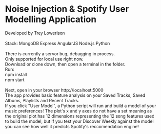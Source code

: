 # Noise Injection & Spotify User Modelling Application
Developed by Trey Lowerison<br />
<br />
Stack: MongoDB Express AngularJS Node.js Python<br />
<br />
There is currently a servor bug, debugging in process.<br />
Only supported for local use right now.<br />
Download or clone down, then open a terminal in the folder.<br />
Run:<br />
npm install<br />
npm start<br /><br />
Next, open in your browser http://localhost:5000<br />
The app provides basic feature analysis on your Saved Tracks, Saved Albums, Playlists and Recent Tracks.<br />
If you click "User Model", a Python script will run and build a model of your music preferences! The plot's x and y axes do not have a set meaning as the original plot has 12 dimensions representing the 12 song features used to build the model, but if you test your Discover Weekly against the model you can see how well it predicts Spotify's reccomendation engine!<br />
